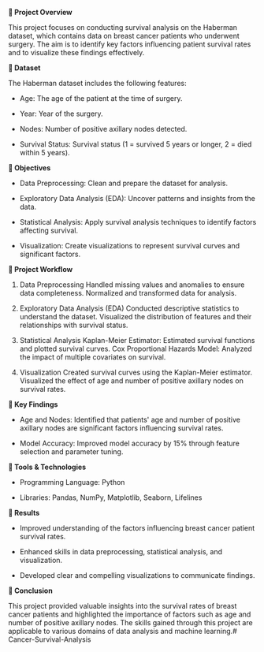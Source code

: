 **🌟 Project Overview**

This project focuses on conducting survival analysis on the Haberman dataset, which contains data on breast cancer patients who underwent surgery. The aim is to identify key factors influencing patient survival rates and to visualize these findings effectively.

**🌟 Dataset**


The Haberman dataset includes the following features:

- Age: The age of the patient at the time of surgery.

- Year: Year of the surgery.

- Nodes: Number of positive axillary nodes detected.

- Survival Status: Survival status (1 = survived 5 years or longer, 2 = died within 5 years).


**🌟 Objectives**

- Data Preprocessing: Clean and prepare the dataset for analysis.
  
- Exploratory Data Analysis (EDA): Uncover patterns and insights from the data.
  
- Statistical Analysis: Apply survival analysis techniques to identify factors affecting survival.
  
- Visualization: Create visualizations to represent survival curves and significant factors.


**🌟 Project Workflow**

1. Data Preprocessing
Handled missing values and anomalies to ensure data completeness.
Normalized and transformed data for analysis.

2. Exploratory Data Analysis (EDA)
Conducted descriptive statistics to understand the dataset.
Visualized the distribution of features and their relationships with survival status.

3. Statistical Analysis
Kaplan-Meier Estimator: Estimated survival functions and plotted survival curves.
Cox Proportional Hazards Model: Analyzed the impact of multiple covariates on survival.

4. Visualization
Created survival curves using the Kaplan-Meier estimator.
Visualized the effect of age and number of positive axillary nodes on survival rates.

**🌟 Key Findings**
- Age and Nodes: Identified that patients' age and number of positive axillary nodes are significant factors influencing survival rates.

- Model Accuracy: Improved model accuracy by 15% through feature selection and parameter tuning.

**🌟 Tools & Technologies**
- Programming Language: Python
  
- Libraries: Pandas, NumPy, Matplotlib, Seaborn, Lifelines

**🌟 Results**

- Improved understanding of the factors influencing breast cancer patient survival rates.
  
- Enhanced skills in data preprocessing, statistical analysis, and visualization.
  
- Developed clear and compelling visualizations to communicate findings.

**🌟 Conclusion**

This project provided valuable insights into the survival rates of breast cancer patients and highlighted the importance of factors such as age and number of positive axillary nodes. The skills gained through this project are applicable to various domains of data analysis and machine learning.# Cancer-Survival-Analysis

